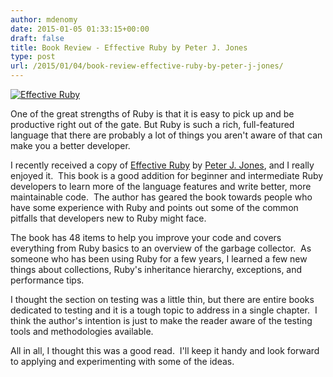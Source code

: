 ```yaml
---
author: mdenomy
date: 2015-01-05 01:33:15+00:00
draft: false
title: Book Review - Effective Ruby by Peter J. Jones
type: post
url: /2015/01/04/book-review-effective-ruby-by-peter-j-jones/
---
```


[![Effective Ruby](https://mdenomy.files.wordpress.com/2015/01/effective-ruby.jpg?w=227)
](http://www.effectiveruby.com/)

One of the great strengths of Ruby is that it is easy to pick up and be productive right out of the gate. But Ruby is such a rich, full-featured language that there are probably a lot of things you aren't aware of that can make you a better developer.

I recently received a copy of [Effective Ruby](http://www.effectiveruby.com/) by [Peter J. Jones](http://www.effectiveruby.com/#author), and I really enjoyed it.  This book is a good addition for beginner and intermediate Ruby developers to learn more of the language features and write better, more maintainable code.  The author has geared the book towards people who have some experience with Ruby and points out some of the common pitfalls that developers new to Ruby might face.

The book has 48 items to help you improve your code and covers everything from Ruby basics to an overview of the garbage collector.  As someone who has been using Ruby for a few years, I learned a few new things about collections, Ruby's inheritance hierarchy, exceptions, and performance tips.

I thought the section on testing was a little thin, but there are entire books dedicated to testing and it is a tough topic to address in a single chapter.  I think the author's intention is just to make the reader aware of the testing tools and methodologies available.

All in all, I thought this was a good read.  I'll keep it handy and look forward to applying and experimenting with some of the ideas.
